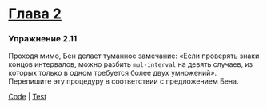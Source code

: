 # [Глава 2](../index.md#Глава-2-Построение-абстракций-с-помощью-данных)

### Упражнение 2.11
Проходя мимо, Бен делает туманное замечание: «Если проверять знаки концов интервалов, можно разбить `mul-interval` на девять случаев, из которых только в одном требуется более двух умножений». Перепишите эту процедуру в соответствии с предложением Бена.

[Code](../../src/sicp/chapter02/2_11.clj) | [Test](../../test/sicp/chapter02/2_11_test.clj)
